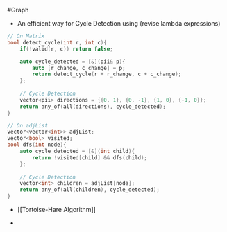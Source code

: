 #Graph
- An efficient way for Cycle Detection using  (revise lambda expressions)
```C++
// On Matrix
bool detect_cycle(int r, int c){
	if(!valid(r, c)) return false;

	auto cycle_detected = [&](pii& p){
	    auto [r_change, c_change] = p;
	    return detect_cycle(r + r_change, c + c_change);
	};
	
	// Cycle Detection
	vector<pii> directions = {{0, 1}, {0, -1}, {1, 0}, {-1, 0}};
	return any_of(all(directions), cycle_detected);
}

// On adjList
vector<vector<int>> adjList;
vector<bool> visited;
bool dfs(int node){
	auto cycle_detected = [&](int child){
	    return !visited[child] && dfs(child);
	};
	
	// Cycle Detection
	vector<int> children = adjList[node];
	return any_of(all(children), cycle_detected);
}
```

- [[Tortoise-Hare Algorithm]]

- 